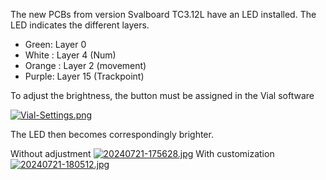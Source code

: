 
The new PCBs from version Svalboard TC3.12L have an LED installed. The LED indicates the different layers. 

- Green: Layer 0 
- White : Layer 4 (Num)
- Orange : Layer 2 (movement)
- Purple: Layer 15 (Trackpoint)

To adjust the brightness, the button must be assigned in the Vial software

[![Vial-Settings.png](https://i.postimg.cc/MTmCSDc2/Vial-Settings.png)](https://postimg.cc/7Gbs1SMm)

The LED then becomes correspondingly brighter.

Without adjustment
[![20240721-175628.jpg](https://i.postimg.cc/4NgYwNGY/20240721-175628.jpg)](https://postimg.cc/kDTMgCBC)
With customization
[![20240721-180512.jpg](https://i.postimg.cc/cCZd7C3Z/20240721-180512.jpg)](https://postimg.cc/9R83CW1N)
